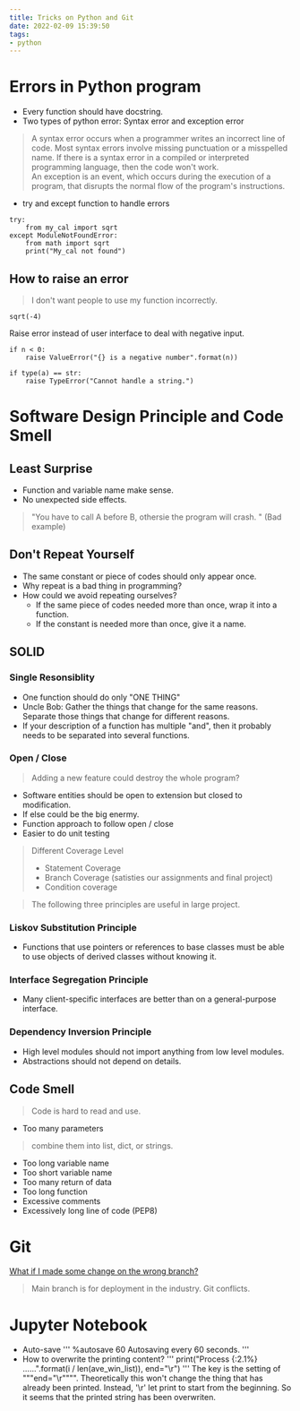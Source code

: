 ```yaml
---
title: Tricks on Python and Git
date: 2022-02-09 15:39:50
tags:
- python
---
```

# Errors in Python program
- Every function should have docstring. 
- Two types of python error: Syntax error and exception error
> A syntax error occurs when a programmer writes an incorrect line of code. Most syntax errors involve missing punctuation or a misspelled name. If there is a syntax error in a compiled or interpreted programming language, then the code won't work.<br>
> An exception is an event, which occurs during the execution of a program, that disrupts the normal flow of the program's instructions.

- try and except function to handle errors
```
try:
    from my_cal import sqrt
except ModuleNotFoundError:
    from math import sqrt
    print("My_cal not found")
```

## How to raise an error 
> I don't want people to use my function incorrectly.
```
sqrt(-4)
```
Raise error instead of user interface to deal with negative input. 
```
if n < 0:
    raise ValueError("{} is a negative number".format(n))

if type(a) == str:
    raise TypeError("Cannot handle a string.")
```

# Software Design Principle and Code Smell

## Least Surprise
- Function and variable name make sense. 
- No unexpected side effects. 
> "You have to call A before B, othersie the program will crash. " (Bad example)

## Don't Repeat Yourself
- The same constant or piece of codes should only appear once. 
- Why repeat is a bad thing in programming?
- How could we avoid repeating ourselves?
  - If the same piece of codes needed more than once, wrap it into a function. 
  - If the constant is needed more than once, give it a name. 


## SOLID
### Single Resonsiblity
- One function should do only "ONE THING"
- Uncle Bob: Gather the things that change for the same reasons. Separate those things that change for different reasons. 
- If your description of a function has multiple "and", then it probably needs to be separated into several functions. 

### Open / Close
> Adding a new feature could destroy the whole program?
- Software entities should be open to extension but closed to modification. 
- If else could be the big enermy. 
- Function approach to follow open / close 
- Easier to do unit testing
> Different Coverage Level
> - Statement Coverage
> - Branch Coverage (satisties our assignments and final project)
> - Condition coverage


> The following three principles are useful in large project. 
### Liskov Substitution Principle
- Functions that use pointers or references to base classes must be able to use objects of derived classes without knowing it. 


### Interface Segregation Principle
- Many client-specific interfaces are better than on a general-purpose interface. 

### Dependency Inversion Principle
- High level modules should not import anything from low level modules. 
- Abstractions should not depend on details. 

## Code Smell
> Code is hard to read and use. 

- Too many parameters
> combine them into list, dict, or strings.
- Too long variable name
- Too short variable name
- Too many return of data
- Too long function 
- Excessive comments 
- Excessively long line of code (PEP8)


# Git 

[What if I made some change on the wrong branch?](https://stackoverflow.com/questions/8085838/how-to-move-the-changes-from-one-branch-to-another-branch-git)
> Main branch is for deployment in the industry. 
> Git conflicts.



# Jupyter Notebook
- Auto-save
'''
%autosave 60
Autosaving every 60 seconds. 
'''
- How to overwrite the printing content?
'''
print("Process {:2.1%} ......".format(i / len(ave_win_list)), end="\r")
'''
The key is the setting of """end="\r"""". Theoretically this won't change the thing that has already been printed. Instead, '\r' let print to start from the beginning. So it seems that the printed string has been overwriten. 
